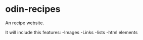 # odin-recipes
An recipe website. 

It will include this features:
-Images
-Links
-lists 
-html elements